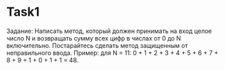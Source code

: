 # Task1

Задание: 
Написать метод, который должен принимать на вход целое число N и возвращать сумму
всех цифр в числах от 0 до N включительно.
Постарайтесь сделать метод защищенным от неправильного ввода.
Пример: для N = 11: 0 + 1 + 2 + 3 + 4 + 5 + 6 + 7 + 8 + 9 + 1 + 0 + 1 + 1 = 48.
